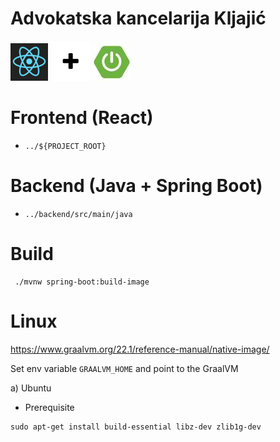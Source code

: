 # Advokatska kancelarija Kljajić

![react](docs/images/react.png)
![plus](docs/images/plus.png)
![spring-boot](docs/images/spring-boot.png)


# Frontend (React)
- `../${PROJECT_ROOT}`

# Backend (Java + Spring Boot)
- `../backend/src/main/java`

# Build
```
 ./mvnw spring-boot:build-image
```

# Linux
https://www.graalvm.org/22.1/reference-manual/native-image/

Set env variable `GRAALVM_HOME` and point to the GraalVM

a) Ubuntu
- Prerequisite
```
sudo apt-get install build-essential libz-dev zlib1g-dev
```
